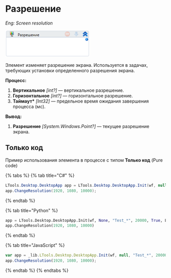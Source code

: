 # Разрешение

*Eng: Screen resolution*

![](<../../../.gitbook/assets/image (111).png>)

Элемент изменяет разрешение экрана. Используется в задачах, требующих установки определенного разрешения экрана.

**Процесс:**  
1. **Вертикальное** *[int?]* — вертикальное разрешение.  
1. **Горизонтальное** *[int?]* — горизонтальное разрешение.   
1. **Таймаут\*** *[Int32]* — предельное время ожидания завершения процесса (мс).  

**Вывод:**
1. **Разрешение** *[System.Windows.Point?]* — текущее разрешение экрана.  


## Только код

Пример использования элемента в процессе с типом **Только код** (Pure code)

{% tabs %}
{% tab title="C#" %}
```csharp
LTools.Desktop.DesktopApp app = LTools.Desktop.DesktopApp.Init(wf, null, "Test_*", 20000, true, LTools.Desktop.Model.DesktopTypes.UIAUTOMATION);
app.ChangeResolution(1920, 1080, 10000);
```
{% endtab %}

{% tab title="Python" %}
```python
app = LTools.Desktop.DesktopApp.Init(wf, None, "Test_*", 20000, True, LTools.Desktop.Model.DesktopTypes.UIAUTOMATION)
app.ChangeResolution(1920, 1080, 10000)
```
{% endtab %}

{% tab title="JavaScript" %}
```javascript
var app = _lib.LTools.Desktop.DesktopApp.Init(wf, null, "Test_*", 20000, true, _lib.LTools.Desktop.Model.DesktopTypes.UIAUTOMATION);
app.ChangeResolution(1920, 1080, 10000);
```
{% endtab %}
{% endtabs %}
